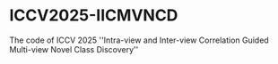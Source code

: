 # ICCV2025-IICMVNCD
The code of ICCV 2025 ''Intra-view and Inter-view Correlation Guided Multi-view Novel Class Discovery''
